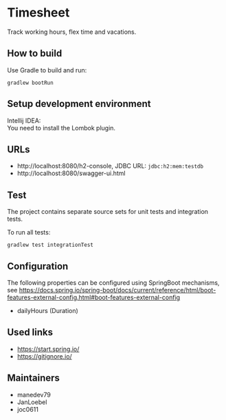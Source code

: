 # Timesheet

Track working hours, flex time and vacations.

## How to build

Use Gradle to build and run:  

```gradlew bootRun```

## Setup development environment

Intellij IDEA:  
You need to install the Lombok plugin.

## URLs 

- http://localhost:8080/h2-console, JDBC URL: `jdbc:h2:mem:testdb`
- http://localhost:8080/swagger-ui.html 

## Test

The project contains separate source sets for unit tests and integration tests.

To run all tests:

```gradlew test integrationTest```

## Configuration

The following properties can be configured using SpringBoot mechanisms, see https://docs.spring.io/spring-boot/docs/current/reference/html/boot-features-external-config.html#boot-features-external-config

* dailyHours (Duration)

## Used links

- https://start.spring.io/
- https://gitignore.io/


## Maintainers

- manedev79
- JanLoebel
- joc0611
